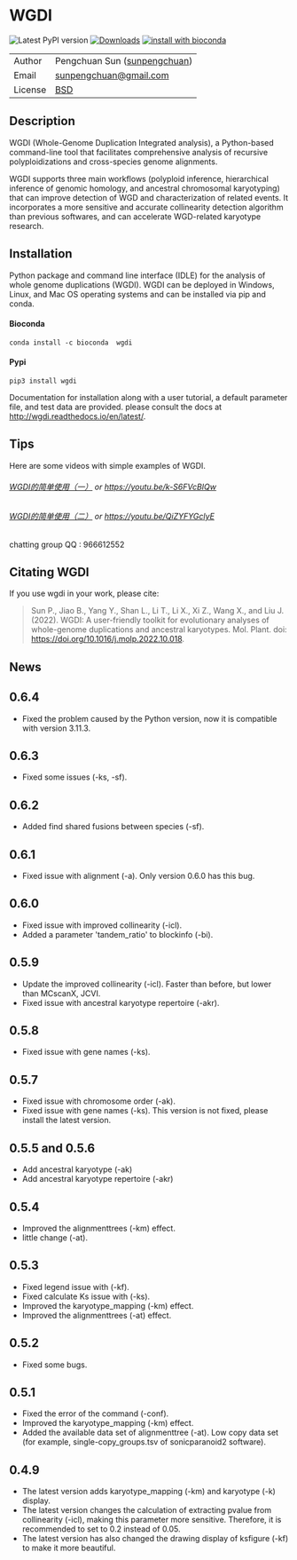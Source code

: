 # WGDI

![Latest PyPI version](https://img.shields.io/pypi/v/wgdi.svg) [![Downloads](https://pepy.tech/badge/wgdi/month)](https://pepy.tech/project/wgdi) [![install with bioconda](https://img.shields.io/badge/install%20with-bioconda-brightgreen.svg?style=flat)](http://bioconda.github.io/recipes/wgdi/README.html)

| | |
| --- | --- |
| Author  | Pengchuan Sun ([sunpengchuan](https//github.com/sunpengchuan)) |
| Email   | <sunpengchuan@gmail.com> |
| License | [BSD](http://creativecommons.org/licenses/BSD/) |

## Description

WGDI (Whole-Genome Duplication Integrated analysis), a Python-based command-line tool that facilitates comprehensive analysis of recursive polyploidizations and cross-species genome alignments.

WGDI supports three main workflows (polyploid inference, hierarchical inference of genomic homology, and ancestral chromosomal karyotyping) that can improve detection of WGD and characterization of related events. It incorporates a more sensitive and accurate collinearity detection algorithm than previous softwares, and can accelerate WGD-related karyotype research.

## Installation

Python package and command line interface (IDLE) for the analysis of whole genome duplications (WGDI). WGDI can be deployed in Windows, Linux, and Mac OS operating systems and can be installed via pip and conda.

#### Bioconda

```
conda install -c bioconda  wgdi
```

#### Pypi

```
pip3 install wgdi
```

Documentation for installation along with a user tutorial, a default parameter file, and test data are provided. please consult the docs at <http://wgdi.readthedocs.io/en/latest/>.

## Tips

Here are some videos with simple examples of WGDI.

###### [WGDI的简单使用（一）](https://www.bilibili.com/video/BV1qK4y1U7eK) or https://youtu.be/k-S6FVcBIQw

###### [WGDI的简单使用（二）](https://www.bilibili.com/video/BV195411P7L1) or https://youtu.be/QiZYFYGclyE

chatting group QQ : 966612552

## Citating WGDI

If you use wgdi in your work, please cite:

> Sun P., Jiao B., Yang Y., Shan L., Li T., Li X., Xi Z., Wang X., and Liu J. (2022). WGDI: A user-friendly toolkit for evolutionary analyses of whole-genome duplications and ancestral karyotypes. Mol. Plant. doi: https://doi.org/10.1016/j.molp.2022.10.018.

## News

## 0.6.4
* Fixed the problem caused by the Python version, now it is compatible with version 3.11.3.

## 0.6.3
* Fixed some issues (-ks, -sf).

## 0.6.2
* Added find shared fusions between species (-sf).

## 0.6.1

* Fixed issue with alignment (-a). Only version 0.6.0 has this bug.

## 0.6.0

* Fixed issue with improved collinearity (-icl).
* Added a parameter 'tandem_ratio' to blockinfo (-bi).

## 0.5.9

* Update the improved collinearity (-icl). Faster than before, but lower than MCscanX, JCVI.
* Fixed issue with ancestral karyotype repertoire (-akr).

## 0.5.8

* Fixed issue with gene names (-ks).

## 0.5.7
- Fixed issue with chromosome order (-ak).
- Fixed issue with gene names (-ks).  This version is not fixed, please install the latest version.

## 0.5.5 and 0.5.6
* Add ancestral karyotype (-ak)
* Add ancestral karyotype repertoire (-akr)

## 0.5.4
* Improved the alignmenttrees (-km) effect.
* little change (-at).

## 0.5.3
* Fixed legend issue with (-kf).
* Fixed calculate Ks issue with (-ks).
* Improved the karyotype_mapping (-km) effect.
* Improved the alignmenttrees (-at) effect.

## 0.5.2
* Fixed some bugs.

## 0.5.1
* Fixed the error of the command (-conf).
* Improved the karyotype_mapping (-km) effect.
* Added the available data set of alignmenttree (-at). Low copy data set (for example, single-copy_groups.tsv of sonicparanoid2 software).

## 0.4.9
* The latest version adds karyotype_mapping (-km) and karyotype (-k) display.
* The latest version changes the calculation of extracting pvalue from collinearity (-icl), making this parameter more sensitive. Therefore, it is recommended to set to 0.2 instead of 0.05.
* The latest version has also changed the drawing display of ksfigure (-kf) to make it more beautiful.
